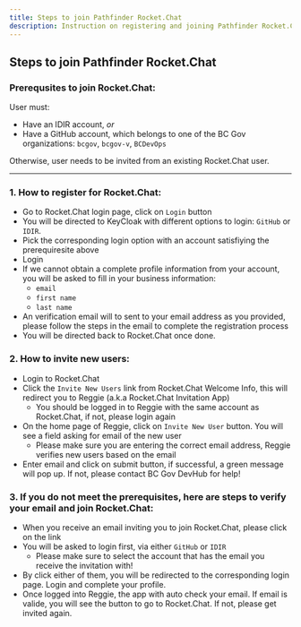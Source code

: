 ```yaml
---
title: Steps to join Pathfinder Rocket.Chat
description: Instruction on registering and joining Pathfinder Rocket.Chat
---
```


## Steps to join Pathfinder Rocket.Chat

### Prerequsites to join Rocket.Chat:
User must:
- Have an IDIR account, *or*
- Have a GitHub account, which belongs to one of the BC Gov organizations: `bcgov`, `bcgov-v`, `BCDevOps`

Otherwise, user needs to be invited from an existing Rocket.Chat user.

---
### 1. How to register for Rocket.Chat:
- Go to Rocket.Chat login page, click on `Login` button
- You will be directed to KeyCloak with different options to login: `GitHub` or `IDIR`.
- Pick the corresponding login option with an account satisfiying the prerequiresite above
- Login
- If we cannot obtain a complete profile information from your account, you will be asked to fill in your business information:
  - `email`
  - `first name`
  - `last name`
- An verification email will to sent to your email address as you provided, please follow the steps in the email to complete the registration process
- You will be directed back to Rocket.Chat once done.

### 2. How to invite new users:
- Login to Rocket.Chat
- Click the `Invite New Users` link from Rocket.Chat Welcome Info, this will redirect you to Reggie (a.k.a Rocket.Chat Invitation App)
  - You should be logged in to Reggie with the same account as Rocket.Chat, if not, please login again
- On the home page of Reggie, click on `Invite New User` button. You will see a field asking for email of the new user
  - Please make sure you are entering the correct email address, Reggie verifies new users based on the email
- Enter email and click on submit button, if successful, a green message will pop up. If not, please contact BC Gov DevHub for help!

### 3. If you do not meet the prerequisites, here are steps to verify your email and join Rocket.Chat:
- When you receive an email inviting you to join Rocket.Chat, please click on the link
- You will be asked to login first, via either `GitHub` or `IDIR`
  - Please make sure to select the account that has the email you receive the invitation with!
- By click either of them, you will be redirected to the corresponding login page. Login and complete your profile.
- Once logged into Reggie, the app with auto check your email. If email is valide, you will see the button to go to Rocket.Chat. If not, please get invited again.

